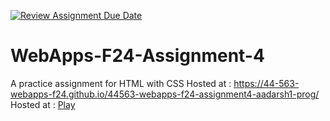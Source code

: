 [![Review Assignment Due Date](https://classroom.github.com/assets/deadline-readme-button-22041afd0340ce965d47ae6ef1cefeee28c7c493a6346c4f15d667ab976d596c.svg)](https://classroom.github.com/a/YNXypkor)
# WebApps-F24-Assignment-4
A practice assignment for HTML with CSS
Hosted at : https://44-563-webapps-f24.github.io/44563-webapps-f24-assignment4-aadarsh1-prog/
Hosted at : [Play](https://44-563-webapps-f24.github.io/44563-webapps-f24-assignment4-aadarsh1-prog/greekplay.html)
